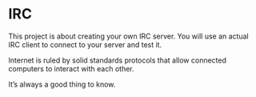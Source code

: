 # IRC

This project is about creating your own IRC server.
You will use an actual IRC client to connect to your server and test it.

Internet is ruled by solid standards protocols that allow connected computers to interact with each other.

It’s always a good thing to know.
